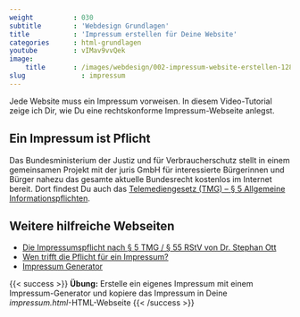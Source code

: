 ```yaml
---
weight          : 030
subtitle        : 'Webdesign Grundlagen'
title           : 'Impressum erstellen für Deine Website'
categories      : html-grundlagen
youtube         : vIMav9vvQek
image:
    title       : /images/webdesign/002-impressum-website-erstellen-1280x720.jpg
slug              : impressum
---
```

Jede Website muss ein Impressum vorweisen. In diesem Video-Tutorial zeige ich Dir, wie Du eine rechtskonforme Impressum-Webseite anlegst.
<!--more-->

## Ein Impressum ist Pflicht

Das Bundesministerium der Justiz und für Verbraucherschutz stellt in einem gemeinsamen Projekt mit der juris GmbH für interessierte Bürgerinnen und Bürger nahezu das gesamte aktuelle Bundesrecht kostenlos im Internet bereit. Dort findest Du auch das [Telemediengesetz (TMG) – § 5 Allgemeine Informationspflichten](http://www.gesetze-im-internet.de/tmg/__5.html).

## Weitere hilfreiche Webseiten

* [Die Impressumspflicht nach § 5 TMG / § 55 RStV von Dr. Stephan Ott](http://www.linksandlaw.info/Impressumspflicht-Notwendige-Angaben.html)
* [Wen trifft die Pflicht für ein Impressum?](http://www.impressum-recht.de/impressum-pflicht-homepage-html.html)
* [Impressum Generator](http://www.impressum-generator.de/)

{{< success >}}
**Übung:** Erstelle ein eigenes Impressum mit einem Impressum-Generator und kopiere das Impressum in Deine *impressum.html*-HTML-Webseite
{{< /success >}}
